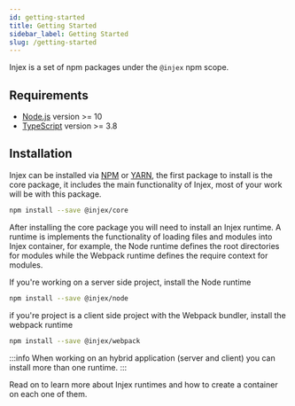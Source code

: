 ```yaml
---
id: getting-started
title: Getting Started
sidebar_label: Getting Started
slug: /getting-started
---
```


Injex is a set of npm packages under the `@injex` npm scope.

## Requirements

- [Node.js](https://nodejs.org/en/) version >= 10
- [TypeScript](https://www.typescriptlang.org/) version >= 3.8

## Installation

Injex can be installed via [NPM](https://www.npmjs.com/) or [YARN](https://yarnpkg.com/), the first package to install is the core package, it includes the main functionality of Injex, most of your work will be with this package.

```bash npm2yarn
npm install --save @injex/core
```

After installing the core package you will need to install an Injex runtime. A runtime is implements the functionality of loading files and modules into Injex container, for example, the Node runtime defines the root directories for modules while the Webpack runtime defines the require context for modules.

If you're working on a server side project, install the Node runtime

```bash npm2yarn
npm install --save @injex/node
```

if you're project is a client side project with the Webpack bundler, install the webpack runtime

```bash npm2yarn
npm install --save @injex/webpack
```

:::info
When working on an hybrid application (server and client) you can install more than one runtime.
:::

Read on to learn more about Injex runtimes and how to create a container on each one of them.
